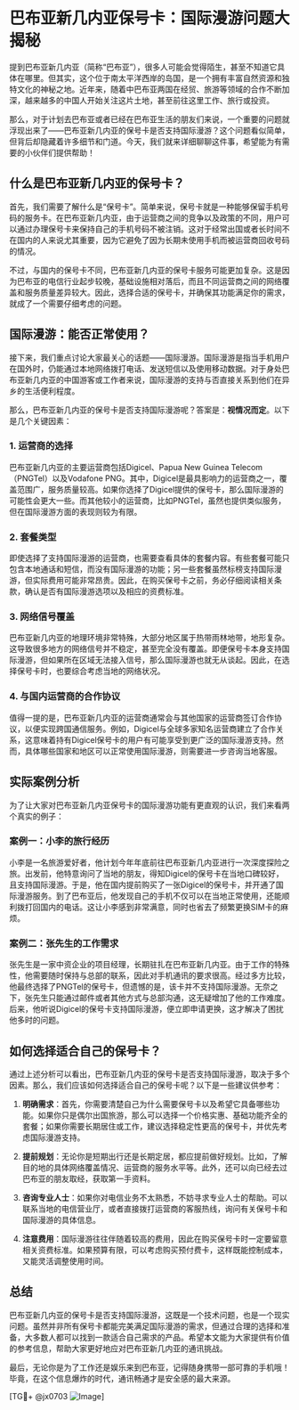 # 巴布亚新几内亚保号卡：国际漫游问题大揭秘

提到巴布亚新几内亚（简称“巴布亚”），很多人可能会觉得陌生，甚至不知道它具体在哪里。但其实，这个位于南太平洋西岸的岛国，是一个拥有丰富自然资源和独特文化的神秘之地。近年来，随着中巴布亚两国在经贸、旅游等领域的合作不断加深，越来越多的中国人开始关注这片土地，甚至前往这里工作、旅行或投资。

那么，对于计划去巴布亚或者已经在巴布亚生活的朋友们来说，一个重要的问题就浮现出来了——巴布亚新几内亚的保号卡是否支持国际漫游？这个问题看似简单，但背后却隐藏着许多细节和门道。今天，我们就来详细聊聊这件事，希望能为有需要的小伙伴们提供帮助！

## 什么是巴布亚新几内亚的保号卡？

首先，我们需要了解什么是“保号卡”。简单来说，保号卡就是一种能够保留手机号码的服务卡。在巴布亚新几内亚，由于运营商之间的竞争以及政策的不同，用户可以通过办理保号卡来保持自己的手机号码不被注销。这对于经常出国或者长时间不在国内的人来说尤其重要，因为它避免了因为长期未使用手机而被运营商回收号码的情况。

不过，与国内的保号卡不同，巴布亚新几内亚的保号卡服务可能更加复杂。这是因为巴布亚的电信行业起步较晚，基础设施相对落后，而且不同运营商之间的网络覆盖和服务质量差异较大。因此，选择合适的保号卡，并确保其功能满足你的需求，就成了一个需要仔细考虑的问题。

## 国际漫游：能否正常使用？

接下来，我们重点讨论大家最关心的话题——国际漫游。国际漫游是指当手机用户在国外时，仍能通过本地网络拨打电话、发送短信以及使用移动数据。对于身处巴布亚新几内亚的中国游客或工作者来说，国际漫游的支持与否直接关系到他们在异乡的生活便利程度。

那么，巴布亚新几内亚的保号卡是否支持国际漫游呢？答案是：**视情况而定**。以下是几个关键因素：

### 1. **运营商的选择**
巴布亚新几内亚的主要运营商包括Digicel、Papua New Guinea Telecom（PNGTel）以及Vodafone PNG。其中，Digicel是最具影响力的运营商之一，覆盖范围广，服务质量较高。如果你选择了Digicel提供的保号卡，那么国际漫游的可能性会更大一些。而其他较小的运营商，比如PNGTel，虽然也提供类似服务，但在国际漫游方面的表现则较为有限。

### 2. **套餐类型**
即使选择了支持国际漫游的运营商，也需要查看具体的套餐内容。有些套餐可能只包含本地通话和短信，而没有国际漫游的功能；另一些套餐虽然标榜支持国际漫游，但实际费用可能非常昂贵。因此，在购买保号卡之前，务必仔细阅读相关条款，确认是否有国际漫游选项以及相应的资费标准。

### 3. **网络信号覆盖**
巴布亚新几内亚的地理环境非常特殊，大部分地区属于热带雨林地带，地形复杂。这导致很多地方的网络信号并不稳定，甚至完全没有覆盖。即便保号卡本身支持国际漫游，但如果所在区域无法接入信号，那么国际漫游也就无从谈起。因此，在选择保号卡时，也要综合考虑当地的网络状况。

### 4. **与国内运营商的合作协议**
值得一提的是，巴布亚新几内亚的运营商通常会与其他国家的运营商签订合作协议，以便实现跨国通信服务。例如，Digicel与全球多家知名运营商建立了合作关系，这意味着持有Digicel保号卡的用户有可能享受到更广泛的国际漫游支持。然而，具体哪些国家和地区可以正常使用国际漫游，则需要进一步咨询当地客服。

## 实际案例分析

为了让大家对巴布亚新几内亚保号卡的国际漫游功能有更直观的认识，我们来看两个真实的例子：

### 案例一：小李的旅行经历
小李是一名旅游爱好者，他计划今年年底前往巴布亚新几内亚进行一次深度探险之旅。出发前，他特意询问了当地的朋友，得知Digicel的保号卡在当地口碑较好，且支持国际漫游。于是，他在国内提前购买了一张Digicel的保号卡，并开通了国际漫游服务。到了巴布亚后，他发现自己的手机不仅可以在当地正常使用，还能顺利拨打回国内的电话。这让小李感到非常满意，同时也省去了频繁更换SIM卡的麻烦。

### 案例二：张先生的工作需求
张先生是一家中资企业的项目经理，长期驻扎在巴布亚新几内亚。由于工作的特殊性，他需要随时保持与总部的联系，因此对手机通讯的要求很高。经过多方比较，他最终选择了PNGTel的保号卡，但遗憾的是，该卡并不支持国际漫游。无奈之下，张先生只能通过邮件或者其他方式与总部沟通，这无疑增加了他的工作难度。后来，他听说Digicel的保号卡支持国际漫游，便立即申请更换，这才解决了困扰他多时的问题。

## 如何选择适合自己的保号卡？

通过上述分析可以看出，巴布亚新几内亚的保号卡是否支持国际漫游，取决于多个因素。那么，我们应该如何选择适合自己的保号卡呢？以下是一些建议供参考：

1. **明确需求**：首先，你需要清楚自己为什么需要保号卡以及希望它具备哪些功能。如果你只是偶尔出国旅游，那么可以选择一个价格实惠、基础功能齐全的套餐；如果你需要长期居住或工作，建议选择稳定性更高的保号卡，并优先考虑国际漫游支持。

2. **提前规划**：无论你是短期出行还是长期定居，都应提前做好规划。比如，了解目的地的具体网络覆盖情况、运营商的服务水平等。此外，还可以向已经去过巴布亚的朋友取经，获取第一手资料。

3. **咨询专业人士**：如果你对电信业务不太熟悉，不妨寻求专业人士的帮助。可以联系当地的电信营业厅，或者直接拨打运营商的客服热线，询问有关保号卡和国际漫游的具体信息。

4. **注意费用**：国际漫游往往伴随着较高的费用，因此在购买保号卡时一定要留意相关资费标准。如果预算有限，可以考虑购买预付费卡，这样既能控制成本，又能灵活调整使用时间。

## 总结

巴布亚新几内亚的保号卡是否支持国际漫游，这既是一个技术问题，也是一个现实问题。虽然并非所有保号卡都能完美满足国际漫游的需求，但通过合理的选择和准备，大多数人都可以找到一款适合自己需求的产品。希望本文能为大家提供有价值的参考信息，帮助大家更好地应对巴布亚新几内亚的通讯挑战。

最后，无论你是为了工作还是娱乐来到巴布亚，记得随身携带一部可靠的手机哦！毕竟，在这个信息爆炸的时代，通讯畅通才是安全感的最大来源。

[TG💪+ @jx0703 ![Image](https://github.com/user-attachments/assets/dbca1d08-cadb-493c-b0ec-ad6f7a83f270)]